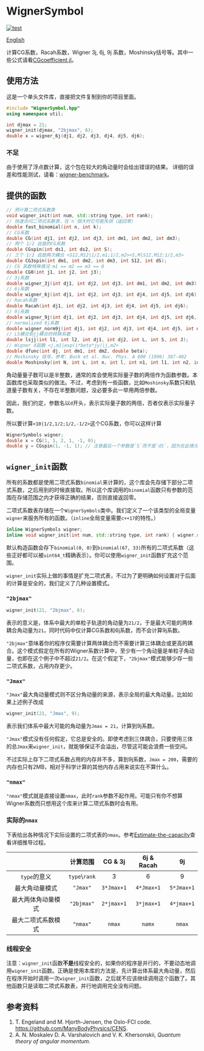 # WignerSymbol

[![test](https://github.com/0382/WignerSymbol/actions/workflows/test.yml/badge.svg)](https://github.com/0382/WignerSymbol/actions/workflows/test.yml)

[English](README.md)

计算CG系数，Racah系数，Wigner 3j, 6j, 9j 系数，Moshinsky括号等。其中一些公式请看[CGcoefficient.jl](https://0382.github.io/CGcoefficient.jl/stable/formula/)。

## 使用方法

这是一个单头文件库，直接把文件复制到你的项目里面。

```cpp
#include "WignerSymbol.hpp"
using namespace util;

int djmax = 21;
wigner_init(djmax, "2bjmax", 6);
double x = wigner_6j(dj1, dj2, dj3, dj4, dj5, dj6);
```

### 不足

由于使用了浮点数计算，这个包在较大的角动量时会给出错误的结果。
详细的误差和性能测试，请看：[wigner-benchmark](https://github.com/0382/wigner-benchmark)。

## 提供的函数
```cpp
// 预计算二项式系数表
void wigner_init(int num, std::string type, int rank);
// 快速访问二项式系数表，在`n`很大时它可能失效（返回零）
double fast_binomial(int n, int k);
// CG系数
double CG(int dj1, int dj2, int dj3, int dm1, int dm2, int dm3);
// 两个 1/2 自旋的CG系数
double CGspin(int ds1, int ds2, int S);
// 三个 1/2 自旋两次耦合 <S12,M12|1/2,m1;1/2,m2><S,M|S12,M12;1/2,m3>
double CG3spin(int dm1, int dm2, int dm3, int S12, int dS);
// CG 系数特殊情况 m1 == m2 == m3 == 0
double CG0(int j1, int j2, int j3);
// 3j系数
double wigner_3j(int dj1, int dj2, int dj3, int dm1, int dm2, int dm3);
// 6j系数
double wigner_6j(int dj1, int dj2, int dj3, int dj4, int dj5, int dj6);
// Racah系数
double Racah(int dj1, int dj2, int dj3, int dj4, int dj5, int dj6);
// 9j系数
double wigner_9j(int dj1, int dj2, int dj3, int dj4, int dj5, int dj6, int dj7, int dj8, int dj9);
// normalized 9j系数
double wigner_norm9j(int dj1, int dj2, int dj3, int dj4, int dj5, int dj6, int dj7, int dj8, int dj9);
// LS耦合到jj耦合的转换系数
double lsjj(int l1, int l2, int dj1, int dj2, int L, int S, int J);
// Wigner d函数 <j,m1|exp(i*beta*jy)|j,m2>
double dfunc(int dj, int dm1, int dm2, double beta);
// Moshinsky 括号，参考: Buck et al. Nuc. Phys. A 600 (1996) 387-402
double Moshinsky(int N, int L, int n, int l, int n1, int l1, int n2, int l2, int lambda, double tan_beta = 1.0);
```

角动量量子数可以是半整数，通常的库会使用实际量子数的两倍作为函数参数。本函数库也采取类似的做法。不过，考虑到有一些函数，比如`Moshinsky`系数只和轨道量子数有关，不存在半整数问题，没必要多此一举用两倍参数。

因此，我们约定，参数名以`d`开头，表示实际量子数的两倍，否者仅表示实际量子数。

所以要计算`<10|1/2,1/2;1/2,-1/2>`这个CG系数，你可以这样计算
```cpp
WignerSymbols wigner;
double x = CG(1, 1, 2, 1, -1, 0);
double y = CGspin(1, -1, 1); // 注意最后一个参数是`S`而不是`dS`，因为在此情况下，`S`只能是`0,1`没必要用两倍参数
```

## `wigner_init`函数

所有的系数都是使用二项式系数`binomial`来计算的，这个库会先存储下部分二项式系数，之后用到的时候直接取。所以这个库调用的`binomial`函数只有参数的范围在存储范围之内才获得正确的结果，否则直接返回零。

二项式系数表存储在一个`WignerSymbols`类中。我们定义了一个该类型的全局变量`wigner`来服务所有的函数。（`inline`全局变量需要`c++17`的特性。）

```cpp
inline WignerSymbols wigner;
inline void wigner_init(int num, std::string type, int rank) { wigner.reserve(num, type, rank); }
```

默认构造函数会存下`binomial(0, 0)`到`binomial(67, 33)`所有的二项式系数（这些正好都可以被`uint64_t`精确表示）。你可以使用`wigner_init`函数扩充这个范围。

`wigner_init`实际上做的事情是扩充二项式表，不过为了更明确如何设置对于后面的计算是安全的，我们定义了几种设置模式。

### `"2bjmax"`

```cpp
wigner_init(21, "2bjmax", 6);
```

表示的意义是，体系中最大的单粒子轨道的角动量为`21/2`，于是最大可能的两体耦合角动量为`21`，同时代码中仅计算CG系数和6j系数，而不会计算9j系数。

`"2bjmax"`意味着你的程序仅需要计算两体耦合而不需要计算三体耦合或更高的耦合。这个模式假定在所有的Wigner系数计算中，至少有一个角动量是单粒子角动量，也即在这个例子中不超过`21/2`。在这个假定下，`"2bjmax"`模式能够少存一些二项式系数，占用内存更少。

### `"Jmax"`

`"Jmax"`最大角动量模式则不区分角动量的来源，表示全局的最大角动量。比如如果上述例子改成

```cpp
wigner_init(21, "Jmax", 9);
```

表示我们体系中最大可能的角动量为`Jmax = 21`，计算到9j系数。

`"Jmax"`模式没有任何假定，它总是安全的。即使考虑到三体耦合，只要使用三体的总`Jmax`来`wigner_init`，就能够保证不会溢出，尽管这可能会浪费一些空间。

不过实际上存下二项式系数占用的内存并不多，算到9j系数，`Jmax = 200`，需要的内存也只有2MB，相对于科学计算的其他内存占用来说实在不算什么。

### `"nmax"`

`"nmax"`模式就是直接设置`nmax`，此时`rank`参数不起作用。可能只有你不想算Wigner系数而只想用这个库来计算二项式系数时会有用。

### 实际的`nmax`

下表给出各种情况下实际设置的二项式表的`nmax`。参考[Estimate-the-capacity](https://0382.github.io/CGcoefficient.jl/stable/formula/#Estimate-the-capacity)查看详细推导过程。

|                    |    计算范围    |  CG & 3j   | 6j & Racah |     9j     |
| :----------------: | :------------: | :--------: | :--------: | :--------: |
|    `type`的意义    | `type`\\`rank` |     3      |     6      |     9      |
|   最大角动量模式   |    `"Jmax"`    | `3*Jmax+1` | `4*Jmax+1` | `5*Jmax+1` |
| 最大两体角动量模式 |   `"2bjmax"`   | `2*jmax+1` | `3*jmax+1` | `4*jmax+1` |
| 最大二项式系数模式 |    `"nmax"`    |   `nmax`   |   `namx`   |   `nmax`   |


### 线程安全

注意：`wigner_init`函数**不是**线程安全的，如果你的程序是并行的，不要动态地调用`wigner_init`函数。正确是使用本库的方法是，先计算出体系最大角动量，然后在程序开始时调用一次`wigner_init`函数，之后就不应该继续调用这个函数了。其他函数只是读取二项式系数表，并行地调用完全没有问题。

## 参考资料

1. T. Engeland and M. Hjorth-Jensen, the Oslo-FCI code. https://github.com/ManyBodyPhysics/CENS.
2. A. N. Moskalev D. A. Varshalovich and V. K. Khersonskii, *Quantum theory of angular momentum*.